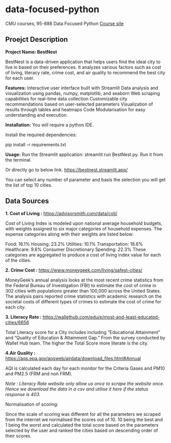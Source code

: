 # data-focused-python
CMU courses, 95-888 Data Focused Python
[Course site](https://api.heinz.cmu.edu/courses_api/course_detail/95-888/)


## Proejct Description
**Project Name: BestNest**

BestNest is a data-driven application that helps users find the ideal city to live in based on their preferences. It analyzes various factors such as cost of living, literacy rate, crime cost, and air quality to recommend the best city for each user.

**Features:**
Interactive user interface built with Streamlit
Data analysis and visualization using pandas, numpy, matplotlib, and seaborn
Web scraping capabilities for real-time data collection
Customizable city recommendations based on user-selected parameters
Visualization of results through tables and heatmaps
Code Modularisation for easy understanding and execution.

**Installation:**
You will require a python IDE.

Install the required dependencies:

pip install -r requirements.txt

**Usage:**
Run the Streamlit application:
streamlit run BestNest.py. Run it from the terminal.

Or directly go to below link.
https://bestnest.streamlit.app/

You can select any number of parameter and basis the selection you will get the list of top 10 cities.

## Data Sources

**1. Cost of Living :** https://advisorsmith.com/data/coli/

Cost of Living Index is modeled upon national average household budgets, with weights assigned to six major categories of household expenses. 
The expense categories along with their weights are listed below:

Food: 16.1%
Housing: 23.2%
Utilities: 10.1%
Transportation: 18.6%
Healthcare: 9.6%
Consumer Discretionary Spending: 22.3%
These categories are aggregated to produce a cost of living index value for each of the cities.

**2. Crime Cost :** https://www.moneygeek.com/living/safest-cities/

MoneyGeek’s annual analysis looks at the most recent crime statistics from the Federal Bureau of Investigation (FBI) to estimate the cost of crime in 302 cities with populations greater than 100,000 across the United States. 
The analysis pairs reported crime statistics with academic research on the societal costs of different types of crimes to estimate the cost of crime for each city.


**3. Literacy Rate :** https://wallethub.com/edu/e/most-and-least-educated-cities/6656

Total Literacy score for a City includes  including “Educational Attainment” and “Quality of Education & Attainment Gap.” From the survey conducted by Wallet Hub team. The higher the Total Score more literate is the city.

**4.Air Quality :** https://aqs.epa.gov/aqsweb/airdata/download_files.html#Annual

AQI is calculated each day for each monitor for the Criteria Gases and PM10 and PM2.5 (FRM and non FRM).



*Note :
Literacy Rate website only allow us once to scrape the website once. 
Hence we download the data in a csv and utilise it here if the status response is 403.*


Normalisation of scoring:

Since the scale of scoring was different for all the parameters we scraped from the internet we normalised the scores out of 10. 10 being the best and 1 being the worst and calculated the total score based on the parameters selected by the user and ranked the cities based on descending order of their scores.
